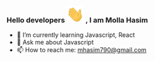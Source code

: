 ### Hello developers <img width='40px' src='https://raw.githubusercontent.com/ABSphreak/ABSphreak/master/gifs/Hi.gif'/> , I am Molla Hasim

<!--
**HasimMolla/HasimMolla** is a ✨ _special_ ✨ repository because its `README.md` (this file) appears on your GitHub profile.

Here are some ideas to get you started:
-->
- 🌱 I’m currently learning  Javascript, React
- 💬 Ask me about Javascript
- 📫 How to reach me: mhasim790@gmail.com


